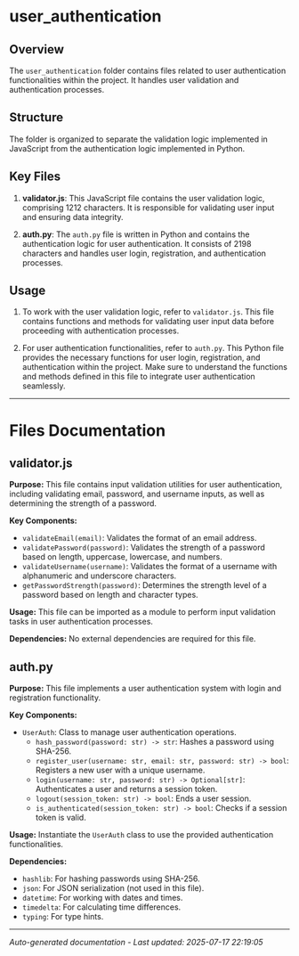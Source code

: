 # user_authentication

## Overview
The `user_authentication` folder contains files related to user authentication functionalities within the project. It handles user validation and authentication processes.

## Structure
The folder is organized to separate the validation logic implemented in JavaScript from the authentication logic implemented in Python.

## Key Files
1. **validator.js**: This JavaScript file contains the user validation logic, comprising 1212 characters. It is responsible for validating user input and ensuring data integrity.
   
2. **auth.py**: The `auth.py` file is written in Python and contains the authentication logic for user authentication. It consists of 2198 characters and handles user login, registration, and authentication processes.

## Usage
1. To work with the user validation logic, refer to `validator.js`. This file contains functions and methods for validating user input data before proceeding with authentication processes.

2. For user authentication functionalities, refer to `auth.py`. This Python file provides the necessary functions for user login, registration, and authentication within the project. Make sure to understand the functions and methods defined in this file to integrate user authentication seamlessly.

---

# Files Documentation

## validator.js

**Purpose:** This file contains input validation utilities for user authentication, including validating email, password, and username inputs, as well as determining the strength of a password.

**Key Components:**
- `validateEmail(email)`: Validates the format of an email address.
- `validatePassword(password)`: Validates the strength of a password based on length, uppercase, lowercase, and numbers.
- `validateUsername(username)`: Validates the format of a username with alphanumeric and underscore characters.
- `getPasswordStrength(password)`: Determines the strength level of a password based on length and character types.

**Usage:** This file can be imported as a module to perform input validation tasks in user authentication processes.

**Dependencies:** No external dependencies are required for this file.

## auth.py

**Purpose:** This file implements a user authentication system with login and registration functionality.

**Key Components:**
- `UserAuth`: Class to manage user authentication operations.
  - `hash_password(password: str) -> str`: Hashes a password using SHA-256.
  - `register_user(username: str, email: str, password: str) -> bool`: Registers a new user with a unique username.
  - `login(username: str, password: str) -> Optional[str]`: Authenticates a user and returns a session token.
  - `logout(session_token: str) -> bool`: Ends a user session.
  - `is_authenticated(session_token: str) -> bool`: Checks if a session token is valid.

**Usage:** Instantiate the `UserAuth` class to use the provided authentication functionalities.

**Dependencies:**
- `hashlib`: For hashing passwords using SHA-256.
- `json`: For JSON serialization (not used in this file).
- `datetime`: For working with dates and times.
- `timedelta`: For calculating time differences.
- `typing`: For type hints.

---
*Auto-generated documentation - Last updated: 2025-07-17 22:19:05*
